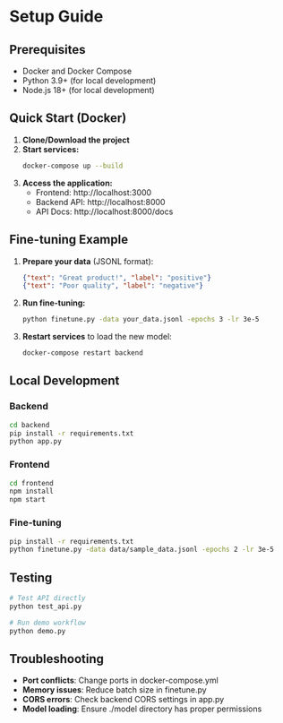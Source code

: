 # Setup Guide

## Prerequisites

- Docker and Docker Compose
- Python 3.9+ (for local development)
- Node.js 18+ (for local development)

## Quick Start (Docker)

1. **Clone/Download the project**
2. **Start services:**
   ```bash
   docker-compose up --build
   ```
3. **Access the application:**
   - Frontend: http://localhost:3000
   - Backend API: http://localhost:8000
   - API Docs: http://localhost:8000/docs

## Fine-tuning Example

1. **Prepare your data** (JSONL format):
   ```json
   {"text": "Great product!", "label": "positive"}
   {"text": "Poor quality", "label": "negative"}
   ```

2. **Run fine-tuning:**
   ```bash
   python finetune.py -data your_data.jsonl -epochs 3 -lr 3e-5
   ```

3. **Restart services** to load the new model:
   ```bash
   docker-compose restart backend
   ```

## Local Development

### Backend
```bash
cd backend
pip install -r requirements.txt
python app.py
```

### Frontend
```bash
cd frontend
npm install
npm start
```

### Fine-tuning
```bash
pip install -r requirements.txt
python finetune.py -data data/sample_data.jsonl -epochs 2 -lr 3e-5
```

## Testing

```bash
# Test API directly
python test_api.py

# Run demo workflow
python demo.py
```

## Troubleshooting

- **Port conflicts**: Change ports in docker-compose.yml
- **Memory issues**: Reduce batch size in finetune.py
- **CORS errors**: Check backend CORS settings in app.py
- **Model loading**: Ensure ./model directory has proper permissions
